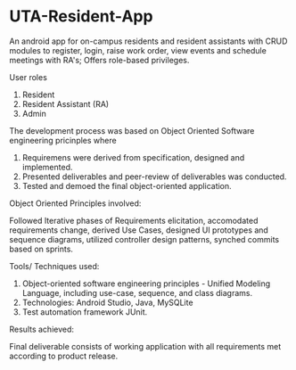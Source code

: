 # UTA-Resident-App
An android app for on-campus residents and resident assistants with CRUD modules to register, login, raise work order, view events and schedule meetings with RA's; Offers role-based privileges.

User roles

1. Resident
2. Resident Assistant (RA)
3. Admin

The development process was based on Object Oriented Software engineering pricinples where

1. Requiremens were derived from specification, designed and implemented.
2. Presented deliverables and peer-review of deliverables was conducted.
3. Tested and demoed the final object-oriented application.

Object Oriented Principles involved:

Followed Iterative phases of Requirements elicitation, accomodated requirements change, derived Use Cases, designed UI prototypes and sequence diagrams, utilized controller design patterns, synched commits based on sprints.

Tools/ Techniques used:

1. Object-oriented software engineering principles - Unified Modeling Language, including use-case, sequence, and class diagrams.
2. Technologies: Android Studio, Java, MySQLite
3. Test automation framework JUnit. 

Results achieved: 

Final deliverable consists of working application with all requirements met according to product release.

